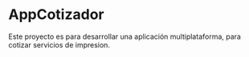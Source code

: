 # AppCotizador
Este proyecto es para desarrollar una aplicación multiplataforma, para cotizar servicios de impresion.
